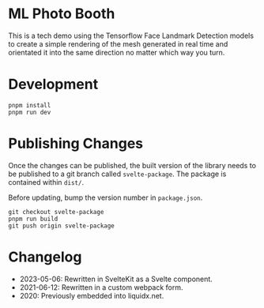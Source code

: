 # ML Photo Booth

This is a tech demo using the Tensorflow Face Landmark Detection models to create
a simple rendering of the mesh generated in real time and orientated it into the
same direction no matter which way you turn.

# Development

```
pnpm install
pnpm run dev
```

# Publishing Changes

Once the changes can be published, the built version of the library needs to be published to a
git branch called `svelte-package`. The package is contained within `dist/`.

Before updating, bump the version number in `package.json`.

```
git checkout svelte-package
pnpm run build
git push origin svelte-package
```

# Changelog

- 2023-05-06: Rewritten in SvelteKit as a Svelte component.
- 2021-06-12: Rewritten in a custom webpack form.
- 2020: Previously embedded into liquidx.net.
